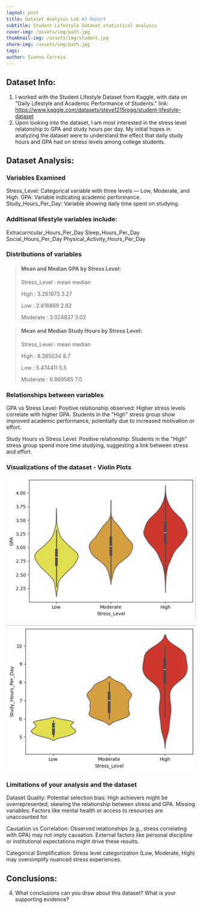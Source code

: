 ```yaml
---
layout: post
title: Dataset Analysis Lab #3 Report
subtitle: Student Lifestyle Dataset statistical analysis 
cover-img: /assets/img/path.jpg
thumbnail-img: /assets/img/student.jpg
share-img: /assets/img/path.jpg
tags: 
author: Sienna Correia
---
```


## Dataset Info:
1. I worked with the Student Lifestyle Dataset from Kaggle, with data on "Daily Lifestyle and Academic Performance of Students."
link: https://www.kaggle.com/datasets/steve1215rogg/student-lifestyle-dataset 
2. Upon looking into the dataset, I am most interested in the stress level relatonship to GPA and study hours per day. My initial hopes in analyzing the dataset were to understand the effect that daily study hours and GPA had on stress levels among college students.

## Dataset Analysis:

### Variables Examined
Stress_Level: Categorical variable with three levels — Low, Moderate, and High.
GPA: Variable indicating academic performance.
Study_Hours_Per_Day: Variable showing daily time spent on studying.

### Additional lifestyle variables include:
Extracurricular_Hours_Per_Day
Sleep_Hours_Per_Day
Social_Hours_Per_Day
Physical_Activity_Hours_Per_Day

### Distributions of variables 

> #### Mean and Median GPA by Stress Level:
>  Stress_Level : mean  median                  
>
> High :
> 3.261973      3.27
>
> Low :
> 2.816869      2.82
>
> Moderate :
> 3.024837      3.02

> #### Mean and Median Study Hours by Stress Level:
>  Stress_Level : mean  median
> 
> High :
> 8.385034       8.7
>
> Low :
> 5.474411       5.5
>
> Moderate :
>  6.969585       7.0


### Relationships between variables
GPA vs Stress Level:
Positive relationship observed: Higher stress levels correlate with higher GPA. Students in the "High" stress group show improved academic performance, potentially due to increased motivation or effort.

Study Hours vs Stress Level:
Positive relationship: Students in the "High" stress group spend more time studying, suggesting a link between stress and effort.

### Visualizations of the dataset - Violin Plots 

![Stress Levels vs GPA Violin Plot](/assets/img/stress_vs_gpa.png)
 
![Stress Levels vs Daily Study Hours Violin Plot](/assets/img/stress_vs_study_hours.png)

### Limitations of your analysis and the dataset
Dataset Quality:
Potential selection bias: High achievers might be overrepresented, skewing the relationship between stress and GPA.
Missing variables: Factors like mental health or access to resources are unaccounted for.

Causation vs Correlation:
Observed relationships (e.g., stress correlating with GPA) may not imply causation. External factors like personal discipline or institutional expectations might drive these results.

Categorical Simplification:
Stress level categorization (Low, Moderate, High) may oversimplify nuanced stress experiences.

## Conclusions:
4. What conclusions can you draw about this dataset? What is your supporting evidence?

